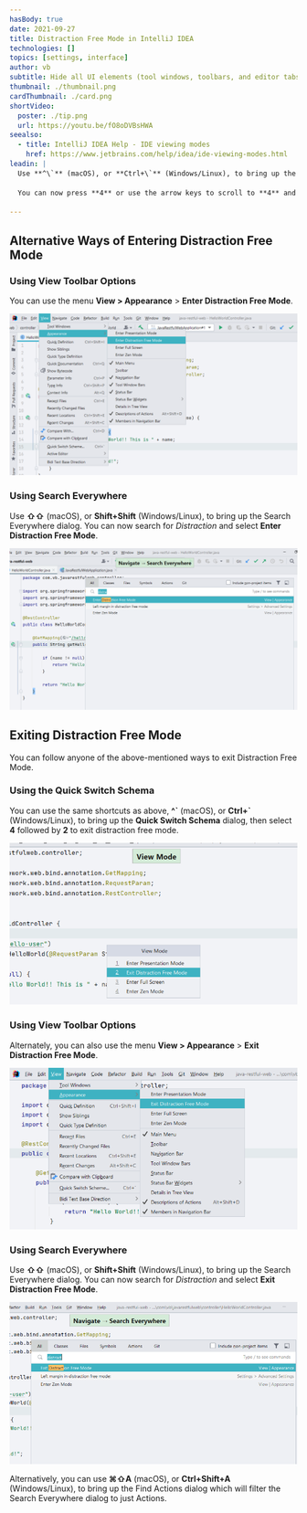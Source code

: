 ```yaml
---
hasBody: true
date: 2021-09-27
title: Distraction Free Mode in IntelliJ IDEA
technologies: []
topics: [settings, interface]
author: vb
subtitle: Hide all UI elements (tool windows, toolbars, and editor tabs) so the editor occupies the entire main window with the source code centered.
thumbnail: ./thumbnail.png
cardThumbnail: ./card.png
shortVideo:
  poster: ./tip.png
  url: https://youtu.be/fO8oDVBsHWA
seealso:
  - title: IntelliJ IDEA Help - IDE viewing modes
    href: https://www.jetbrains.com/help/idea/ide-viewing-modes.html
leadin: |
  Use **^\`** (macOS), or **Ctrl+\`** (Windows/Linux), to bring up the **Quick Switch Schema** dialog. 
  
  You can now press **4** or use the arrow keys to scroll to **4** and select _View Mode_ to see list of view modes available. Now press **2** or click on **Enter Distraction Free Mode** to display just your editor window and focus on coding. 

---
```


## Alternative Ways of Entering Distraction Free Mode 

### Using View Toolbar Options
You can use the menu **View > Appearance** > **Enter Distraction Free Mode**. 

![Enter Distraction Free Mode using View Toolbar](distraction-free-mode-using-menu.png)

### Using Search Everywhere
Use **⇧⇧** (macOS), or **Shift+Shift** (Windows/Linux), to bring up the Search Everywhere dialog. You can now search for _Distraction_ and select **Enter Distraction Free Mode**.

![Enter Distraction Free Mode using Search Everywhere](distraction-free-mode-search-everywhere.png)

## Exiting Distraction Free Mode

You can follow anyone of the above-mentioned ways to exit Distraction Free Mode.

### Using the Quick Switch Schema

You can use the same shortcuts as above, **^\`** (macOS), or **Ctrl+\`** (Windows/Linux), to bring up the **Quick Switch Schema** dialog, then select **4** followed by **2** to exit distraction free mode.

![Exit Distraction Free Mode from Quick Switch Schema](exit-distraction-free-mode-schema-switch.png)

### Using View Toolbar Options

Alternately, you can also use the menu **View > Appearance** > **Exit Distraction Free Mode**.

![Exit Distraction Free Mode using Toolbar Options](exit-distraction-free-mode-menu.png)

### Using Search Everywhere

Use **⇧⇧** (macOS), or **Shift+Shift** (Windows/Linux), to bring up the Search Everywhere dialog. You can now search for _Distraction_ and select **Exit Distraction Free Mode**.

![Toggle Distraction Free Mode using Search Everywhere](exit-distraction-free-mode-searcheverywhere.png)

Alternatively, you can use **⌘⇧A** (macOS), or **Ctrl+Shift+A** (Windows/Linux), to bring up the Find Actions dialog which will filter the Search Everywhere dialog to just Actions. 